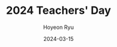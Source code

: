 ---
layout: memories-info  # FIXED! DO NOT CHANGE!
author: "Hoyeon Ryu"   # your name
title:  "2024 Teachers' Day"  # publication title
date:   2024-03-15  # date

params:
    gallery:
        - "gallery/image.png"  # first image will automatically be considered as a thumbnail
---